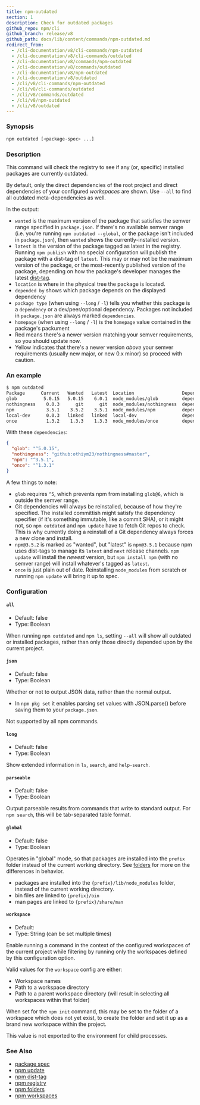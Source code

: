```yaml
---
title: npm-outdated
section: 1
description: Check for outdated packages
github_repo: npm/cli
github_branch: release/v8
github_path: docs/lib/content/commands/npm-outdated.md
redirect_from:
  - /cli-documentation/v8/cli-commands/npm-outdated
  - /cli-documentation/v8/cli-commands/outdated
  - /cli-documentation/v8/commands/npm-outdated
  - /cli-documentation/v8/commands/outdated
  - /cli-documentation/v8/npm-outdated
  - /cli-documentation/v8/outdated
  - /cli/v8/cli-commands/npm-outdated
  - /cli/v8/cli-commands/outdated
  - /cli/v8/commands/outdated
  - /cli/v8/npm-outdated
  - /cli/v8/outdated
---
```


### Synopsis

```bash
npm outdated [<package-spec> ...]
```

### Description

This command will check the registry to see if any (or, specific) installed
packages are currently outdated.

By default, only the direct dependencies of the root project and direct
dependencies of your configured *workspaces* are shown.
Use `--all` to find all outdated meta-dependencies as well.

In the output:

* `wanted` is the maximum version of the package that satisfies the semver
  range specified in `package.json`. If there's no available semver range
  (i.e.  you're running `npm outdated --global`, or the package isn't
  included in `package.json`), then `wanted` shows the currently-installed
  version.
* `latest` is the version of the package tagged as latest in the registry.
  Running `npm publish` with no special configuration will publish the
  package with a dist-tag of `latest`. This may or may not be the maximum
  version of the package, or the most-recently published version of the
  package, depending on how the package's developer manages the latest
  [dist-tag](/cli/v8/commands/npm-dist-tag).
* `location` is where in the physical tree the package is located.
* `depended by` shows which package depends on the displayed dependency
* `package type` (when using `--long` / `-l`) tells you whether this
  package is a `dependency` or a dev/peer/optional dependency. Packages not
  included in `package.json` are always marked `dependencies`.
* `homepage` (when using `--long` / `-l`) is the `homepage` value contained
  in the package's packument
* Red means there's a newer version matching your semver requirements, so
  you should update now.
* Yellow indicates that there's a newer version _above_ your semver
  requirements (usually new major, or new 0.x minor) so proceed with
  caution.

### An example

```bash
$ npm outdated
Package      Current   Wanted   Latest  Location                  Depended by
glob          5.0.15   5.0.15    6.0.1  node_modules/glob         dependent-package-name
nothingness    0.0.3      git      git  node_modules/nothingness  dependent-package-name
npm            3.5.1    3.5.2    3.5.1  node_modules/npm          dependent-package-name
local-dev      0.0.3   linked   linked  local-dev                 dependent-package-name
once           1.3.2    1.3.3    1.3.3  node_modules/once         dependent-package-name
```

With these `dependencies`:
```json
{
  "glob": "^5.0.15",
  "nothingness": "github:othiym23/nothingness#master",
  "npm": "^3.5.1",
  "once": "^1.3.1"
}
```

A few things to note:

* `glob` requires `^5`, which prevents npm from installing `glob@6`, which
  is outside the semver range.
* Git dependencies will always be reinstalled, because of how they're
  specified.  The installed committish might satisfy the dependency
  specifier (if it's something immutable, like a commit SHA), or it might
  not, so `npm outdated` and `npm update` have to fetch Git repos to check.
  This is why currently doing a reinstall of a Git dependency always forces
  a new clone and install.
* `npm@3.5.2` is marked as "wanted", but "latest" is `npm@3.5.1` because
  npm uses dist-tags to manage its `latest` and `next` release channels.
  `npm update` will install the _newest_ version, but `npm install npm`
  (with no semver range) will install whatever's tagged as `latest`.
* `once` is just plain out of date. Reinstalling `node_modules` from
  scratch or running `npm update` will bring it up to spec.

### Configuration

#### `all`

* Default: false
* Type: Boolean

When running `npm outdated` and `npm ls`, setting `--all` will show all
outdated or installed packages, rather than only those directly depended
upon by the current project.

#### `json`

* Default: false
* Type: Boolean

Whether or not to output JSON data, rather than the normal output.

* In `npm pkg set` it enables parsing set values with JSON.parse() before
  saving them to your `package.json`.

Not supported by all npm commands.

#### `long`

* Default: false
* Type: Boolean

Show extended information in `ls`, `search`, and `help-search`.

#### `parseable`

* Default: false
* Type: Boolean

Output parseable results from commands that write to standard output. For
`npm search`, this will be tab-separated table format.

#### `global`

* Default: false
* Type: Boolean

Operates in "global" mode, so that packages are installed into the `prefix`
folder instead of the current working directory. See
[folders](/cli/v8/configuring-npm/folders) for more on the differences in behavior.

* packages are installed into the `{prefix}/lib/node_modules` folder, instead
  of the current working directory.
* bin files are linked to `{prefix}/bin`
* man pages are linked to `{prefix}/share/man`

#### `workspace`

* Default:
* Type: String (can be set multiple times)

Enable running a command in the context of the configured workspaces of the
current project while filtering by running only the workspaces defined by
this configuration option.

Valid values for the `workspace` config are either:

* Workspace names
* Path to a workspace directory
* Path to a parent workspace directory (will result in selecting all
  workspaces within that folder)

When set for the `npm init` command, this may be set to the folder of a
workspace which does not yet exist, to create the folder and set it up as a
brand new workspace within the project.

This value is not exported to the environment for child processes.

### See Also

* [package spec](/cli/v8/using-npm/package-spec)
* [npm update](/cli/v8/commands/npm-update)
* [npm dist-tag](/cli/v8/commands/npm-dist-tag)
* [npm registry](/cli/v8/using-npm/registry)
* [npm folders](/cli/v8/configuring-npm/folders)
* [npm workspaces](/cli/v8/using-npm/workspaces)
